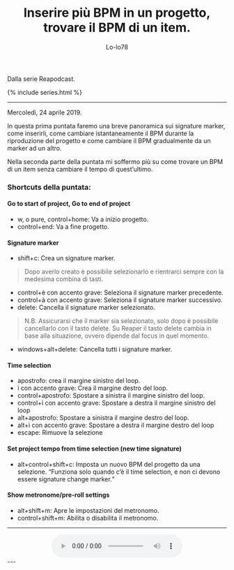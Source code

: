 ﻿---
title: Inserire più BPM in un progetto, trovare il BPM di un item.
layout: post
series: reapodcast
author: Lo-lo78
---

Dalla serie Reapodcast.

{% include series.html %}

---

Mercoledì, 24 aprile 2019.

In questa prima puntata faremo una breve panoramica sui signature marker, come inserirli, come cambiare istantaneamente il BPM durante la riproduzione del progetto e come cambiare il BPM gradualmente da un marker ad un altro.

Nella seconda parte della puntata mi soffermo più su come trovare un BPM di un item senza cambiare il tempo di quest’ultimo.

### Shortcuts della puntata: ###

#### Go to start of project, Go to end of project ####

*	w, o pure, control+home: Va a inizio progetto.
*	control+end: Va a fine progetto.

#### Signature marker ####

*	shift+c: Crea un signature marker.

>Dopo averlo creato è possibile selezionarlo e rientrarci sempre con la medesima combina di tasti.

*	control+è con accento grave: Seleziona il signature marker precedente.
*	control+à con accento grave: Seleziona il signature marker successivo.
*	delete: Cancella il signature marker selezionato.

>N.B.
Assicurarsi che il marker sia selezionato, solo dopo è possibile cancellarlo con il tasto delete.
Su Reaper il tasto delete cambia in base alla situazione, ovvero dipende dal focus in quel momento.

*	windows+alt+delete: Cancella tutti i signature marker.

#### Time selection ####

*	apostrofo: crea il margine sinistro del loop.
*	ì con accento grave: Crea il margine destro del loop.
*	control+apostrofo: Spostare a sinistra il margine sinistro del loop.
*	control+ì con accento grave: Spostare a destra il margine sinistro del loop
*	alt+apostrofo: Spostare a sinistra il margine destro del loop.
*	alt+ì con accento grave: Spostare a destra il margine destro del loop
*	escape: Rimuove la selezione

#### Set project tempo from time selection (new time signature) ####

*	alt+control+shift+c: Imposta un nuovo BPM del progetto da una selezione. <q>Funziona  solo quando c’è il time selection, e non ci devono essere signature change marker.</q>

#### Show metronome/pre-roll settings ####

*	alt+shift+m: Apre le impostazioni del metronomo.
*	control+shift+m: Abilita o disabilita il metronomo.

---
<div align="center">
<audio controls src="https://drive.google.com/uc?export=download&id=1qNEw07rrIOsRQ4NHlT1NvCqkiQlUk4S5">Il browser ha l'audio disattivato.</audio>
</div>
---
